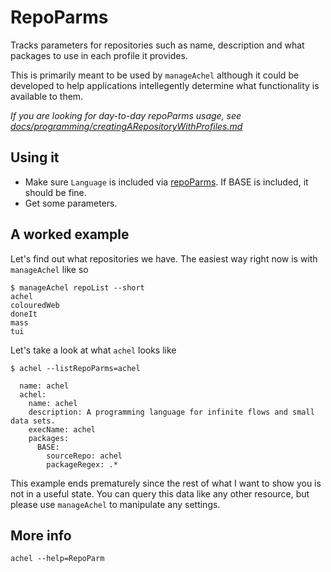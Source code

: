 # RepoParms

Tracks parameters for repositories such as name, description and what packages to use in each profile it provides.

This is primarily meant to be used by `manageAchel` although it could be developed to help applications intellegently determine what functionality is available to them. 

*If you are looking for day-to-day repoParms usage, see [docs/programming/creatingARepositoryWithProfiles.md](https://github.com/ksandom/achel/blob/master/docs/programming/creatingARepositoryWithProfiles.md)*

## Using it

* Make sure `Language` is included via [repoParms](https://github.com/ksandom/achel/blob/master/docs/programming/creatingARepositoryWithProfiles.md#use-repoparmdefinepackages-to-create-a-profile). If BASE is included, it should be fine.
* Get some parameters.

## A worked example

Let's find out what repositories we have. The easiest way right now is with `manageAchel` like so

    $ manageAchel repoList --short
    achel
    colouredWeb
    doneIt
    mass
    tui

Let's take a look at what `achel` looks like

    $ achel --listRepoParms=achel
    
      name: achel
      achel: 
        name: achel
        description: A programming language for infinite flows and small data sets.
        execName: achel
        packages: 
          BASE: 
            sourceRepo: achel
            packageRegex: .*

This example ends prematurely since the rest of what I want to show you is not in a useful state. You can query this data like any other resource, but please use `manageAchel` to manipulate any settings.

## More info

`achel --help=RepoParm`
